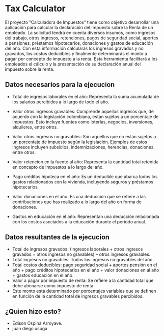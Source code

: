 # Tax Calculator
El proyecto "Calculadora de Impuestos" tiene como objetivo desarrollar una aplicación para calcular la declaración del Impuesto sobre la Renta de un empleado. La solicitud tendrá en cuenta diversos insumos, como ingresos del trabajo, otros ingresos, retenciones, pagos de seguridad social, aportes a pensiones, préstamos hipotecarios, donaciones y gastos de educación del año. Con esta información calcularás los ingresos gravados y no gravados, los costos deducibles y finalmente determinarás el monto a pagar por concepto de impuesto a la renta. Esta herramienta facilitará a los empleados el cálculo y la presentación de su declaración anual del impuesto sobre la renta.

## Datos necesarios para la ejecucion
- Total de ingresos laborales en el año: Representa la suma acumulada de los salarios percibidos a lo largo de todo el año.

- Valor otros ingresos gravables: Comprende aquellos ingresos que, de acuerdo con la legislación colombiana, están sujetos a un porcentaje de impuestos. Esto incluye fuentes como loterías, negocios, inversiones, alquileres, entre otros.

- Valor otros ingresos no gravables: Son aquellos que no están sujetos a un porcentaje de impuesto según la legislación. Ejemplos de estos ingresos incluyen subsidios, indemnizaciones, herencias, donaciones, entre otros.

- Valor retencion en la fuente al año: Representa la cantidad total retenida en concepto de impuestos a lo largo del año.

- Pago créditos hipoteca en el año: Es un deducible que abarca todos los gastos relacionados con la vivienda, incluyendo seguros y préstamos hipotecarios.

- Valor donaciones en el año: Es una deducción que se refiere a las contribuciones que has realizado a lo largo del año en forma de donaciones.

- Gastos en educación en el año: Representan una deducción relacionada con los costos asociados a la educación durante el período anual.

## Datos resultantes de la ejecucion
- Total de ingresos gravados: (Ingresos laborales + otros ingresos gravados + otros ingresos no gravables) – otros ingresos gravables.
- Total ingresos no gravables: Todos los ingresos no gravables del año.
- Total costos deducibles: pago seguridad social + aportes pensión en el año + pago créditos hipotecarios en el año + valor donaciones en al año + gastos educación en el año.
- Valor a pagar por impuesto de renta: Se refiere a la cantidad total que debe abonarse como impuesto de renta.
- Este monto está determinado por porcentajes variables que se definen en función de la cantidad total de ingresos gravables percibidos.


## ¿Quien hizo esto?
- Edison Ospina Arroyave.
- juan diego usuga
